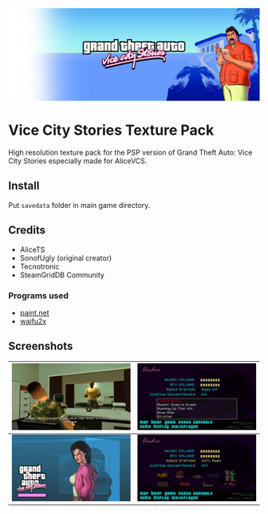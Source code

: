 <img src="https://github.com/Blakeline/VCS-Texture-Pack/blob/master/z_res/images/thumbnail.png?raw=true">

# Vice City Stories Texture Pack
High resolution texture pack for the PSP version of Grand Theft Auto: Vice City Stories especially made for AliceVCS.

## Install
Put `savedata` folder in main game directory.

## Credits
* AliceTS
* SonofUgly (original creator)
* Tecnotronic
* SteamGridDB Community

### Programs used
* [paint.net](http://getpaint.net)
* [waifu2x](http://waifu2x.udp.jp)

## Screenshots
| <img src="https://github.com/Blakeline/VCS-Texture-Pack/blob/master/z_res/images/screenshot1.png?raw=true"> | <img src="https://github.com/Blakeline/VCS-Texture-Pack/blob/master/z_res/images/screenshot2.png?raw=true"> | 
| :--- | ---: |
| <img src="https://github.com/Blakeline/VCS-Texture-Pack/blob/master/z_res/images/screenshot3.png?raw=true"> | <img src="https://github.com/Blakeline/VCS-Texture-Pack/blob/master/z_res/images/screenshot4.png?raw=true"> |
